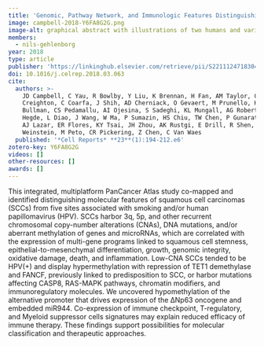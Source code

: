 ```yaml
---
title: 'Genomic, Pathway Network, and Immunologic Features Distinguishing Squamous Carcinomas'
image: campbell-2018-Y6FA8G2G.png
image-alt: graphical abstract with illustrations of two humans and various data visualizations around them
members:
  - nils-gehlenborg
year: 2018
type: article
publisher: 'https://linkinghub.elsevier.com/retrieve/pii/S2211124718304248'
doi: 10.1016/j.celrep.2018.03.063
cite:
  authors: >-
    JD Campbell, C Yau, R Bowlby, Y Liu, K Brennan, H Fan, AM Taylor, C Wang, V Walter, R Akbani, LA Byers, CJ
    Creighton, C Coarfa, J Shih, AD Cherniack, O Gevaert, M Prunello, H Shen, P Anur, J Chen, H Cheng, DN Hayes, S
    Bullman, CS Pedamallu, AI Ojesina, S Sadeghi, KL Mungall, AG Robertson, C Benz, A Schultz, RS Kanchi, CM Gay, A
    Hegde, L Diao, J Wang, W Ma, P Sumazin, HS Chiu, TW Chen, P Gunaratne, L Donehower, JS Rader, R Zuna, H Al-Ahmadie,
    AJ Lazar, ER Flores, KY Tsai, JH Zhou, AK Rustgi, E Drill, R Shen, CK Wong, *The Cancer Genome Atlas Research Network* (incl. N Gehlenborg), JM Stuart, PW Laird, KA Hoadley, JN
    Weinstein, M Peto, CR Pickering, Z Chen, C Van Waes
  published: '*Cell Reports* **23**(1):194-212.e6'
zotero-key: Y6FA8G2G
videos: []
other-resources: []
awards: []
---
```

This integrated, multiplatform PanCancer Atlas study co-mapped and identified distinguishing molecular features of squamous cell carcinomas (SCCs) from five sites associated with smoking and/or human papillomavirus (HPV). SCCs harbor 3q, 5p, and other recurrent chromosomal copy-number alterations (CNAs), DNA mutations, and/or aberrant methylation of genes and microRNAs, which are correlated with the expression of multi-gene programs linked to squamous cell stemness, epithelial-to-mesenchymal differentiation, growth, genomic integrity, oxidative damage, death, and inflammation. Low-CNA SCCs tended to be HPV(+) and display hypermethylation with repression of TET1 demethylase and FANCF, previously linked to predisposition to SCC, or harbor mutations affecting CASP8, RAS-MAPK pathways, chromatin modifiers, and immunoregulatory molecules. We uncovered hypomethylation of the alternative promoter that drives expression of the ΔNp63 oncogene and embedded miR944. Co-expression of immune checkpoint, T-regulatory, and Myeloid suppressor cells signatures may explain reduced efficacy of immune therapy. These findings support possibilities for molecular classification and therapeutic approaches.
